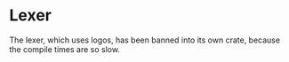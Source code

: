 # Lexer

The lexer, which uses logos, has been banned into its own crate, because the compile times are so slow.